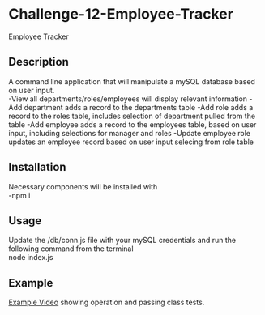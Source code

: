# Challenge-12-Employee-Tracker
Employee Tracker
## Description

A command line application that will manipulate a mySQL database based on user input.  
-View all departments/roles/employees will display relevant information
-Add department adds a record to the departments table
-Add role adds a record to the roles table, includes selection of department pulled from the table
-Add employee adds a record to the employees table, based on user input, including selections for manager and roles
-Update employee role updates an employee record based on user input selecing from role table

## Installation
Necessary components will be installed with  
-npm i

## Usage
Update the /db/conn.js file with your mySQL credentials and run the following command from the terminal  
node index.js  

## Example
[Example Video](https://drive.google.com/file/d/1sHhVYA45a_bvNDhS0ex0KEtufQbQH0Ky/view) showing operation and passing class tests.  

